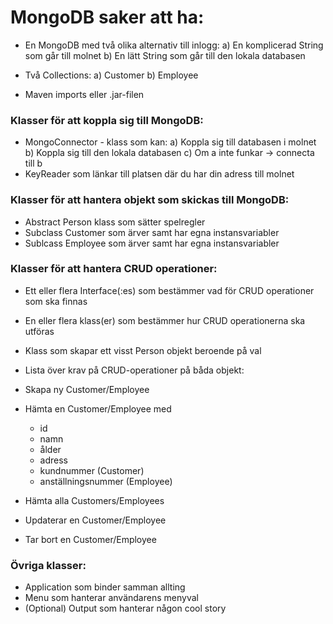 # MongoDB saker att ha:
- En MongoDB med två olika alternativ till inlogg:
  a) En komplicerad String som går till molnet
  b) En lätt String som går till den lokala databasen

- Två Collections:
  a) Customer
  b) Employee

- Maven imports eller .jar-filen

### Klasser för att koppla sig till MongoDB:
- MongoConnector - klass som kan:
  a) Koppla sig till databasen i molnet
  b) Koppla sig till den lokala databasen
  c) Om a inte funkar -> connecta till b
- KeyReader som länkar till platsen där du har din adress till molnet

### Klasser för att hantera objekt som skickas till MongoDB:
- Abstract Person klass som sätter spelregler
- Subclass Customer som ärver samt har egna instansvariabler
- Sublcass Employee som ärver samt har egna instansvariabler

### Klasser för att hantera CRUD operationer:
- Ett eller flera Interface(:es) som bestämmer vad  för CRUD operationer som ska finnas
- En eller flera klass(er) som bestämmer hur  CRUD operationerna ska utföras
- Klass som skapar ett visst Person objekt beroende på val

- Lista över krav på CRUD-operationer på båda objekt:
- Skapa ny Customer/Employee
- Hämta en Customer/Employee med
    -  id
    - namn
    - ålder
    - adress
    - kundnummer (Customer)
    - anställningsnummer (Employee)
- Hämta alla Customers/Employees
- Updaterar en Customer/Employee
- Tar bort en Customer/Employee

### Övriga klasser:
- Application som binder samman allting
- Menu som hanterar användarens menyval
- (Optional) Output som hanterar någon cool story